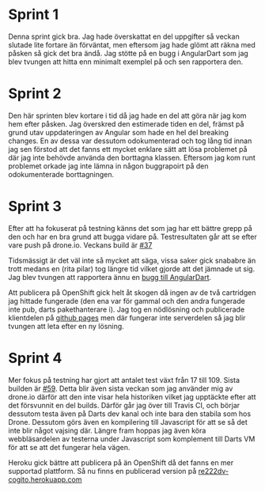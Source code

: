 # Sprint 1
Denna sprint gick bra. Jag hade överskattat en del uppgifter så veckan slutade lite fortare än förväntat,
men eftersom jag hade glömt att räkna med påsken så gick det bra ändå. Jag stötte på en bugg i AngularDart
som jag blev tvungen att hitta enn minimalt exemplel på och sen rapportera den.

# Sprint 2
Den här sprinten blev kortare i tid då jag hade en del att göra när jag kom hem efter påsken. Jag överskred
den estimerade tiden en del, främst på grund utav uppdateringen av Angular som hade en hel del breaking changes.
En av dessa var dessutom odokumenterad och tog lång tid innan jag sen förstod att det fanns ett mycket
enklare sätt att lösa problemet på där jag inte behövde använda den borttagna klassen. Eftersom jag kom
runt problemet orkade jag inte lämna in någon buggrapoirt på den odokumenterade borttagningen.

# Sprint 3
Efter att ha fokuserat på testning känns det som jag har ett bättre grepp på den och har en bra grund att
bugga vidare på. Testresultaten går att se efter vare push på drone.io. Veckans build är
[#37](https://drone.io/github.com/re222dv/Cogito/37)

Tidsmässigt är det väl inte så mycket att säga, vissa saker gick snababre än trott medans
en (rita pilar) tog längre tid vilket gjorde att det jämnade ut sig. Jag blev tvungen att rapportera ännu
en [bugg till AngularDart](https://github.com/angular/angular.dart/issues/987).

Att publicera på OpenShift gick helt åt skogen då ingen av de två cartridgen
jag hittade fungerade (den ena var för gammal och den andra fungerade inte pub, darts pakethanterare i).
Jag tog en nödlösning och publicerade klientdelen på [github pages](http://re222dv.github.io/Cogito/) men
där fungerar inte serverdelen så jag blir tvungen att leta efter en ny lösning.

# Sprint 4
Mer fokus på testning har gjort att antalet test växt från 17 till 109. Sista builden är
[#59](https://drone.io/github.com/re222dv/Cogito/59). Detta blir även sista veckan som jag
använder mig av drone.io därför att den inte visar hela historiken vilket jag upptäckte
efter att det försvunnit en del builds. Därför går jag över till Travis CI, och börjar dessutom
testa även på Darts dev kanal och inte bara den stabila som hos Drone. Dessutom görs även en
kompilering till Javascript för att se så det inte blir något vajsing där. Längre fram hoppas
jag även köra webbläsardelen av testerna under Javascript som komplement till Darts VM för att
se att det fungerar hela vägen.

Heroku gick bättre att publicera på än OpenShift då det fanns en mer supportad plattform.
Så nu finns en publicerad version på [re222dv-cogito.herokuapp.com](http://re222dv-cogito.herokuapp.com/)
